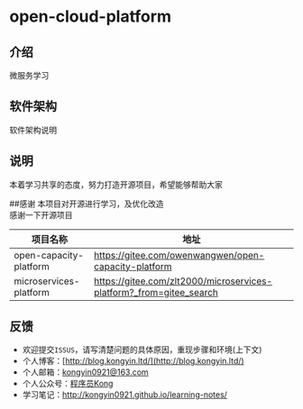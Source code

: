 # open-cloud-platform

## 介绍
微服务学习

## 软件架构
软件架构说明 

## 说明
本着学习共享的态度，努力打造开源项目，希望能够帮助大家

##感谢
本项目对开源进行学习，及优化改造 </br>感谢一下开源项目

| 项目名称   | 地址   |
| ---- | ---- |
|   open-capacity-platform   |   https://gitee.com/owenwangwen/open-capacity-platform  |
| microservices-platform |https://gitee.com/zlt2000/microservices-platform?_from=gitee_search|
## 反馈
* 欢迎提交`ISSUS`，请写清楚问题的具体原因，重现步骤和环境(上下文)
* 个人博客：[http://blog.kongyin.ltd/](http://blog.kongyin.ltd/)
* 个人邮箱：kongyin0921@163.com
* 个人公众号：[程序员Kong](https://gitee.com/kongyin/picture_bed/raw/master/wx_picture/20210211181215.png)
* 学习笔记：http://kongyin0921.github.io/learning-notes/
